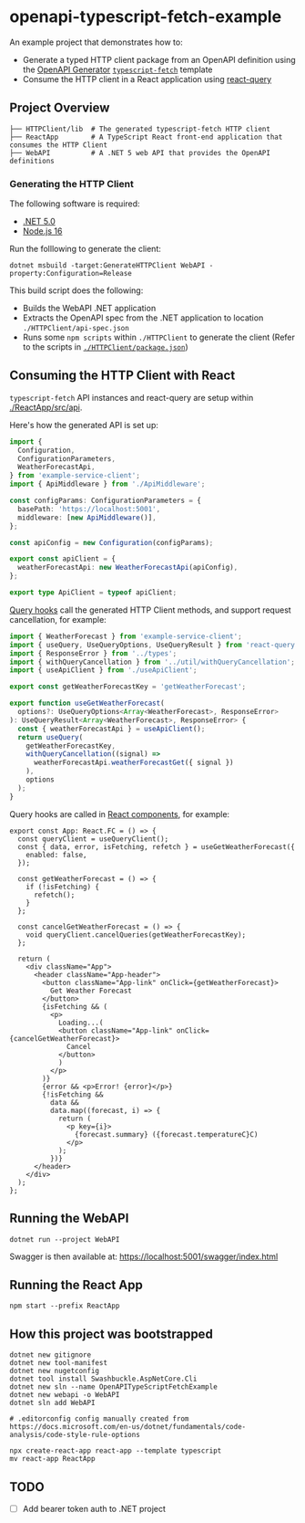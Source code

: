 # openapi-typescript-fetch-example

An example project that demonstrates how to:

- Generate a typed HTTP client package from an OpenAPI definition using the [OpenAPI Generator](https://github.com/OpenAPITools/openapi-generator) [`typescript-fetch`](https://github.com/OpenAPITools/openapi-generator/blob/master/docs/generators/typescript-fetch.md) template
- Consume the HTTP client in a React application using [react-query](https://github.com/tannerlinsley/react-query)

## Project Overview

```console
├── HTTPClient/lib  # The generated typescript-fetch HTTP client
├── ReactApp        # A TypeScript React front-end application that consumes the HTTP Client
├── WebAPI          # A .NET 5 web API that provides the OpenAPI definitions
```

### Generating the HTTP Client

The following software is required:

- [.NET 5.0](https://dotnet.microsoft.com/download/dotnet/5.0)
- [Node.js 16](https://nodejs.org/)

Run the folllowing to generate the client:

```console
dotnet msbuild -target:GenerateHTTPClient WebAPI -property:Configuration=Release
```

This build script does the following:

- Builds the WebAPI .NET application
- Extracts the OpenAPI spec from the .NET application to location `./HTTPClient/api-spec.json`
- Runs some `npm scripts` within `./HTTPClient` to generate the client (Refer to the scripts in [`./HTTPClient/package.json`](./HTTPClient/package.json))

## Consuming the HTTP Client with React

`typescript-fetch` API instances and react-query are setup within [./ReactApp/src/api](./ReactApp/src/api).

Here's how the generated API is set up:

```ts
import {
  Configuration,
  ConfigurationParameters,
  WeatherForecastApi,
} from 'example-service-client';
import { ApiMiddleware } from './ApiMiddleware';

const configParams: ConfigurationParameters = {
  basePath: 'https://localhost:5001',
  middleware: [new ApiMiddleware()],
};

const apiConfig = new Configuration(configParams);

export const apiClient = {
  weatherForecastApi: new WeatherForecastApi(apiConfig),
};

export type ApiClient = typeof apiClient;
```

[Query hooks](./ReactApp/src/api/hooks/) call the generated HTTP Client methods, and support request cancellation, for example:

```ts
import { WeatherForecast } from 'example-service-client';
import { useQuery, UseQueryOptions, UseQueryResult } from 'react-query';
import { ResponseError } from '../types';
import { withQueryCancellation } from '../util/withQueryCancellation';
import { useApiClient } from './useApiClient';

export const getWeatherForecastKey = 'getWeatherForecast';

export function useGetWeatherForecast(
  options?: UseQueryOptions<Array<WeatherForecast>, ResponseError>
): UseQueryResult<Array<WeatherForecast>, ResponseError> {
  const { weatherForecastApi } = useApiClient();
  return useQuery(
    getWeatherForecastKey,
    withQueryCancellation((signal) =>
      weatherForecastApi.weatherForecastGet({ signal })
    ),
    options
  );
}
```

Query hooks are called in [React components](./ReactApp/src/App/App.tsx), for example:

```tsx
export const App: React.FC = () => {
  const queryClient = useQueryClient();
  const { data, error, isFetching, refetch } = useGetWeatherForecast({
    enabled: false,
  });

  const getWeatherForecast = () => {
    if (!isFetching) {
      refetch();
    }
  };

  const cancelGetWeatherForecast = () => {
    void queryClient.cancelQueries(getWeatherForecastKey);
  };

  return (
    <div className="App">
      <header className="App-header">
        <button className="App-link" onClick={getWeatherForecast}>
          Get Weather Forecast
        </button>
        {isFetching && (
          <p>
            Loading...(
            <button className="App-link" onClick={cancelGetWeatherForecast}>
              Cancel
            </button>
            )
          </p>
        )}
        {error && <p>Error! {error}</p>}
        {!isFetching &&
          data &&
          data.map((forecast, i) => {
            return (
              <p key={i}>
                {forecast.summary} ({forecast.temperatureC}C)
              </p>
            );
          })}
      </header>
    </div>
  );
};

```

## Running the WebAPI

```console
dotnet run --project WebAPI
```

Swagger is then available at: <https://localhost:5001/swagger/index.html>

## Running the React App

```console
npm start --prefix ReactApp
```

## How this project was bootstrapped

```console
dotnet new gitignore
dotnet new tool-manifest
dotnet new nugetconfig
dotnet tool install Swashbuckle.AspNetCore.Cli
dotnet new sln --name OpenAPITypeScriptFetchExample
dotnet new webapi -o WebAPI
dotnet sln add WebAPI

# .editorconfig config manually created from https://docs.microsoft.com/en-us/dotnet/fundamentals/code-analysis/code-style-rule-options

npx create-react-app react-app --template typescript
mv react-app ReactApp
```

## TODO

- [ ] Add bearer token auth to .NET project
